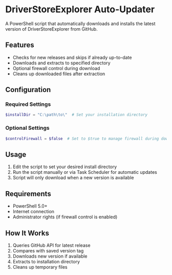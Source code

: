 # DriverStoreExplorer Auto-Updater

A PowerShell script that automatically downloads and installs the latest version of DriverStoreExplorer from GitHub.

## Features
- Checks for new releases and skips if already up-to-date
- Downloads and extracts to specified directory
- Optional firewall control during download
- Cleans up downloaded files after extraction

## Configuration

### Required Settings
```powershell
$installDir = "C:\path\to\"  # Set your installation directory
```

### Optional Settings
```powershell
$controlFirewall = $false  # Set to $true to manage firewall during download
```

## Usage

1. Edit the script to set your desired install directory
2. Run the script manually or via Task Scheduler for automatic updates
3. Script will only download when a new version is available

## Requirements
- PowerShell 5.0+
- Internet connection
- Administrator rights (if firewall control is enabled)

## How It Works
1. Queries GitHub API for latest release
2. Compares with saved version tag
3. Downloads new version if available
4. Extracts to installation directory
5. Cleans up temporary files